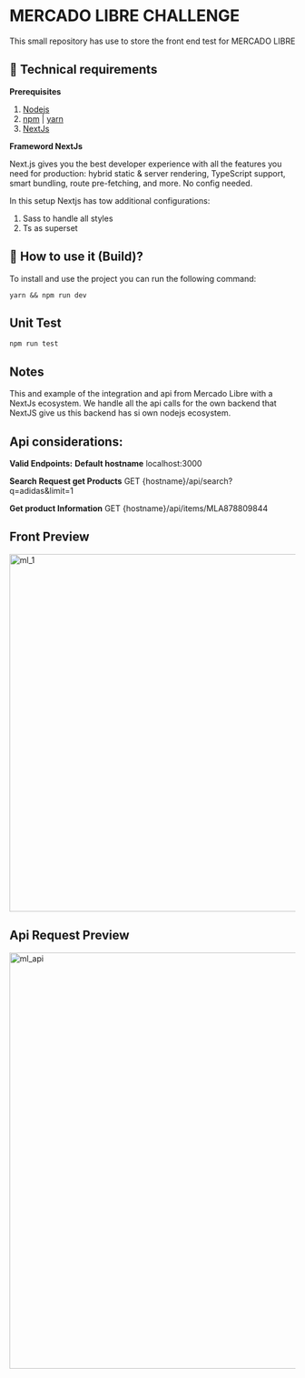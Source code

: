 # MERCADO LIBRE CHALLENGE

This small repository has use to store the front end test for MERCADO LIBRE

##  :floppy_disk: Technical requirements

**Prerequisites**

1. [Nodejs](https://nodejs.dev/)
2. [npm](https://www.npmjs.com/) | [yarn](https://yarnpkg.com/)
3. [NextJs](https://nextjs.org/)

**Frameword NextJs**

Next.js gives you the best developer experience with all the features you need for production: hybrid static & server rendering, TypeScript support, smart bundling, route pre-fetching, and more. No config needed.

In this setup Nextjs has tow additional configurations:

1. Sass to handle all styles
2. Ts  as superset

##  :rocket: How to use it (Build)?

To install and use the project you can run the following command: 
```
yarn && npm run dev
```

## Unit Test
```
npm run test
```

## Notes

This and example of the integration and api from Mercado Libre with a NextJs ecosystem. We handle all the api calls for the own backend that NextJS give us this backend has si own nodejs ecosystem.

## Api considerations:

**Valid Endpoints:**
  **Default hostname** localhost:3000

  **Search Request get Products**
    GET {hostname}/api/search?q=adidas&limit=1

  **Get product Information**
    GET {hostname}/api/items/MLA878809844

## Front Preview
<img width="629" alt="ml_1" src="https://user-images.githubusercontent.com/42686771/120083969-141af000-c092-11eb-84fa-3a6a41ead72c.png">

## Api Request Preview
<img width="732" alt="ml_api" src="https://user-images.githubusercontent.com/42686771/120084001-60fec680-c092-11eb-8388-40bf4229bfeb.png">
